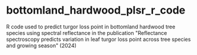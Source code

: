 # bottomland_hardwood_plsr_r_code
R code used to predict turgor loss point in bottomland hardwood tree species using spectral reflectance in the publication "Reflectance spectroscopy predicts variation in leaf turgor loss point across tree species and growing season" (2024)
